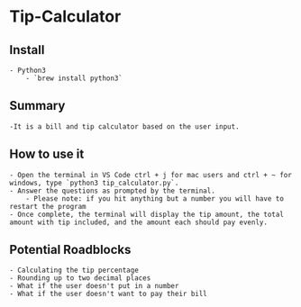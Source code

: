 # Tip-Calculator
## Install
    - Python3 
        - `brew install python3`
## Summary
    -It is a bill and tip calculator based on the user input.
## How to use it
    - Open the terminal in VS Code ctrl + j for mac users and ctrl + ~ for windows, type `python3 tip_calculator.py`.
    - Answer the questions as prompted by the terminal.
        - Please note: if you hit anything but a number you will have to restart the program
    - Once complete, the terminal will display the tip amount, the total amount with tip included, and the amount each should pay evenly.
## Potential Roadblocks
    - Calculating the tip percentage
    - Rounding up to two decimal places
    - What if the user doesn't put in a number
    - What if the user doesn't want to pay their bill